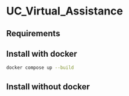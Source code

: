 # UC_Virtual_Assistance

## Requirements

## Install with docker
```sh
docker compose up --build
```

## Install without docker